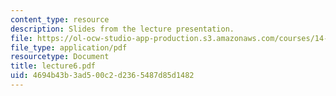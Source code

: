```yaml
---
content_type: resource
description: Slides from the lecture presentation.
file: https://ol-ocw-studio-app-production.s3.amazonaws.com/courses/14-02-principles-of-macroeconomics-fall-2004/4694b43b3ad500c2d2365487d85d1482_lecture6.pdf
file_type: application/pdf
resourcetype: Document
title: lecture6.pdf
uid: 4694b43b-3ad5-00c2-d236-5487d85d1482
---
```

